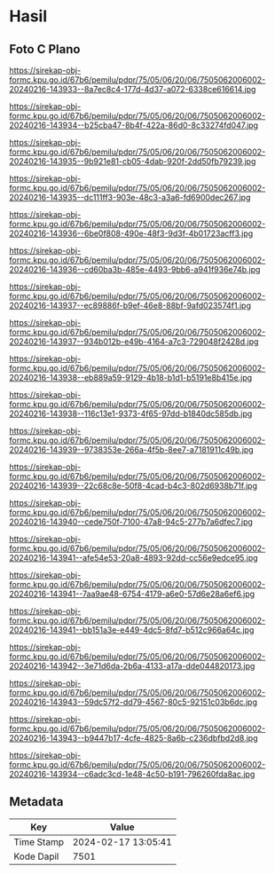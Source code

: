 # Hasil

## Foto C Plano

https://sirekap-obj-formc.kpu.go.id/67b6/pemilu/pdpr/75/05/06/20/06/7505062006002-20240216-143933--8a7ec8c4-177d-4d37-a072-6338ce616614.jpg

https://sirekap-obj-formc.kpu.go.id/67b6/pemilu/pdpr/75/05/06/20/06/7505062006002-20240216-143934--b25cba47-8b4f-422a-86d0-8c33274fd047.jpg

https://sirekap-obj-formc.kpu.go.id/67b6/pemilu/pdpr/75/05/06/20/06/7505062006002-20240216-143935--9b921e81-cb05-4dab-920f-2dd50fb79239.jpg

https://sirekap-obj-formc.kpu.go.id/67b6/pemilu/pdpr/75/05/06/20/06/7505062006002-20240216-143935--dc111ff3-903e-48c3-a3a6-fd6900dec267.jpg

https://sirekap-obj-formc.kpu.go.id/67b6/pemilu/pdpr/75/05/06/20/06/7505062006002-20240216-143936--6be0f808-490e-48f3-9d3f-4b01723acff3.jpg

https://sirekap-obj-formc.kpu.go.id/67b6/pemilu/pdpr/75/05/06/20/06/7505062006002-20240216-143936--cd60ba3b-485e-4493-9bb6-a941f936e74b.jpg

https://sirekap-obj-formc.kpu.go.id/67b6/pemilu/pdpr/75/05/06/20/06/7505062006002-20240216-143937--ec89886f-b9ef-46e8-88bf-9afd023574f1.jpg

https://sirekap-obj-formc.kpu.go.id/67b6/pemilu/pdpr/75/05/06/20/06/7505062006002-20240216-143937--934b012b-e49b-4164-a7c3-729048f2428d.jpg

https://sirekap-obj-formc.kpu.go.id/67b6/pemilu/pdpr/75/05/06/20/06/7505062006002-20240216-143938--eb889a59-9129-4b18-b1d1-b5191e8b415e.jpg

https://sirekap-obj-formc.kpu.go.id/67b6/pemilu/pdpr/75/05/06/20/06/7505062006002-20240216-143938--116c13e1-9373-4f65-97dd-b1840dc585db.jpg

https://sirekap-obj-formc.kpu.go.id/67b6/pemilu/pdpr/75/05/06/20/06/7505062006002-20240216-143939--9738353e-266a-4f5b-8ee7-a7181911c49b.jpg

https://sirekap-obj-formc.kpu.go.id/67b6/pemilu/pdpr/75/05/06/20/06/7505062006002-20240216-143939--22c68c8e-50f8-4cad-b4c3-802d6938b71f.jpg

https://sirekap-obj-formc.kpu.go.id/67b6/pemilu/pdpr/75/05/06/20/06/7505062006002-20240216-143940--cede750f-7100-47a8-94c5-277b7a6dfec7.jpg

https://sirekap-obj-formc.kpu.go.id/67b6/pemilu/pdpr/75/05/06/20/06/7505062006002-20240216-143941--afe54e53-20a8-4893-92dd-cc56e9edce95.jpg

https://sirekap-obj-formc.kpu.go.id/67b6/pemilu/pdpr/75/05/06/20/06/7505062006002-20240216-143941--7aa9ae48-6754-4179-a6e0-57d6e28a6ef6.jpg

https://sirekap-obj-formc.kpu.go.id/67b6/pemilu/pdpr/75/05/06/20/06/7505062006002-20240216-143941--bb151a3e-e449-4dc5-8fd7-b512c966a64c.jpg

https://sirekap-obj-formc.kpu.go.id/67b6/pemilu/pdpr/75/05/06/20/06/7505062006002-20240216-143942--3e71d6da-2b6a-4133-a17a-dde044820173.jpg

https://sirekap-obj-formc.kpu.go.id/67b6/pemilu/pdpr/75/05/06/20/06/7505062006002-20240216-143943--59dc57f2-dd79-4567-80c5-92151c03b6dc.jpg

https://sirekap-obj-formc.kpu.go.id/67b6/pemilu/pdpr/75/05/06/20/06/7505062006002-20240216-143943--b9447b17-4cfe-4825-8a6b-c236dbfbd2d8.jpg

https://sirekap-obj-formc.kpu.go.id/67b6/pemilu/pdpr/75/05/06/20/06/7505062006002-20240216-143934--c6adc3cd-1e48-4c50-b191-796260fda8ac.jpg


## Metadata

| Key        | Value               |
| ---------- | ------------------- |
| Time Stamp | 2024-02-17 13:05:41 |
| Kode Dapil | 7501                |



